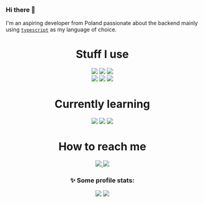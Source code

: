### Hi there 👋

I'm an aspiring developer from Poland passionate about the backend mainly using [`typescript`]() as my language of choice.

<h1 align="center">Stuff I use</h1>
<p align="center">
  <img src="https://img.shields.io/badge/typescript-%23007ACC.svg?style=for-the-badge&logo=typescript&logoColor=white"> 
  <img src="https://img.shields.io/badge/node.js-6DA55F?style=for-the-badge&logo=node.js&logoColor=white">
  <img src="https://img.shields.io/badge/javascript-%23323330.svg?style=for-the-badge&logo=javascript&logoColor=%23F7DF1E"> <br>
  <img src="https://img.shields.io/badge/Visual%20Studio%20Code-0078d7.svg?style=for-the-badge&logo=visual-studio-code&logoColor=white">
  <img src="https://img.shields.io/badge/docker-%230db7ed.svg?style=for-the-badge&logo=docker&logoColor=white">
  <img src="https://img.shields.io/badge/ESLint-4B3263?style=for-the-badge&logo=eslint&logoColor=white">
</p>

<h1 align="center">Currently learning</h1>
<p align="center">
  <img src="https://img.shields.io/badge/html5-%23E34F26.svg?style=for-the-badge&logo=html5&logoColor=white">
  <img src="https://img.shields.io/badge/css3-%231572B6.svg?style=for-the-badge&logo=css3&logoColor=white">
  <img src="https://img.shields.io/badge/Next-black?style=for-the-badge&logo=next.js&logoColor=white">
</p>

<h1 align="center">How to reach me</h1>
<p align="center">
  <a href="https://discord.com/users/844684172421496882">
    <img src="https://img.shields.io/badge/Discord-%235865F2.svg?style=for-the-badge&logo=discord&logoColor=white">
  </a>
  <a href="https://twitter.com/reishimanfr">
    <img src="https://img.shields.io/badge/X-%23000000.svg?style=for-the-badge&logo=X&logoColor=white">
  </a>
</p>

<h3 align="center">✨ Some profile stats:</h3>
<p align="center">
  <img src="https://github-readme-stats.vercel.app/api?username=reishimanfr&show_icons=true&theme=radical">
  <img src="https://github-readme-stats.vercel.app/api/top-langs/?username=reishimanfr&theme=radical&layout=compact">
</p>
